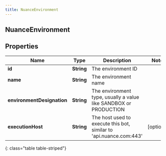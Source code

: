 ```yaml
---
title: NuanceEnvironment
---
```

## NuanceEnvironment


## Properties

| Name | Type | Description | Notes |
| ------------ | ------------- | ------------- | ------------- |
| **id** | <!----><!---->**String**<!----> | The environment ID |  |
| **name** | <!----><!---->**String**<!----> | The environment name |  |
| **environmentDesignation** | <!----><!---->**String**<!----> | The environment type, usually a value like SANDBOX or PRODUCTION |  |
| **executionHost** | <!----><!---->**String**<!----> | The host used to execute this bot, similar to 'api.nuance.com:443' |  [optional] |
{: class="table table-striped"}



